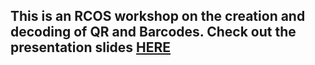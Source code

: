 ## This is an RCOS workshop on the creation and decoding of QR and Barcodes. Check out the presentation slides [HERE](https://docs.google.com/presentation/d/1GTITsLxBl4wlGBnL5qbVEyTtOw0LWMq3DpDwtkhjBqM/edit?usp=sharing)
